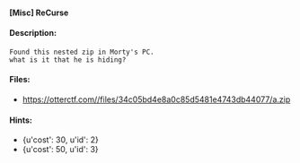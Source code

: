 #### [Misc] ReCurse  

#### Description:   

```
Found this nested zip in Morty's PC.
what is it that he is hiding?
```

#### Files:   

* https://otterctf.com//files/34c05bd4e8a0c85d5481e4743db44077/a.zip  
#### Hints:   

* {u'cost': 30, u'id': 2}  
* {u'cost': 50, u'id': 3}  
